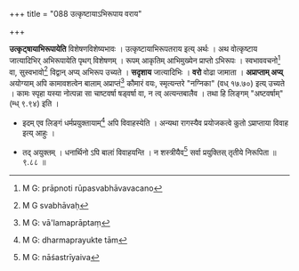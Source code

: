 +++
title = "088 उत्कृष्टायाऽभिरूपाय वराय"

+++


**उत्कृट्षायाभिरूपायेति** विशेषणविशेष्यभावः । उत्कृष्टायाभिरूपतराय इत्य् अर्थः । अथ वोत्कृष्टाय जात्यादिभिर् अभिरूपायेति पृथग् विशेषणम् । रूपम् आकृतिम् आभिमुख्येन प्राप्तो ऽभिरूपः । स्वभाववचनो[^२३९] वा, सुस्वभावो[^२४०] विद्वान् अप्य् अभिरूप उच्यते । **सदृशाय** जात्यादिभिः । **वरो** वोढा जामाता । **अप्राप्ताम् अप्य्** अयोग्याम् अपि कामावशत्वेन बालाम् अप्राप्तं[^२४१] कौमारं वयः, स्मृत्यन्तरे "नग्निका" (वध् १७.७०) इत्य् उच्यते । कामः स्पृहा यस्या नोत्पन्ना सा चाष्टवर्षा षड्वर्षा वा, न त्व् अत्यन्तबालैव । तथा हि लिङ्गम् "अष्टवर्षाम्" (म्ध् ९.९४) इति । 


[^२४१]:
     M G: vā'lamaprāptaṃ


[^२४०]:
     M G svabhāvaḥ


[^२३९]:
     M G: prāpnoti rūpasvabhāvavacano

- इदम् एव लिङ्गं धर्मप्रयुक्तायाम्[^२४२] अपि विवाहस्येति । अन्यथा रागस्यैव प्रयोजकत्वे कुतो ऽप्राप्ताया विवाह इत्य् आहुः । 


[^२४२]:
     M G: dharmaprayukte tām

- तद् अयुक्तम् । धनार्थिनो ऽपि बालां विवाहयन्ति । न शस्त्रीयैव[^२४३] सर्वा प्रयुक्तिस् तृतीये निरूपिता ॥ ९.८८ ॥


[^२४३]:
     M G: nāśastrīyaiva